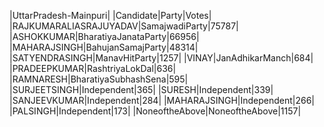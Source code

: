  
|UttarPradesh-Mainpuri|
|Candidate|Party|Votes|
|RAJKUMARALIASRAJUYADAV|SamajwadiParty|75787|
|ASHOKKUMAR|BharatiyaJanataParty|66956|
|MAHARAJSINGH|BahujanSamajParty|48314|
|SATYENDRASINGH|ManavHitParty|1257|
|VINAY|JanAdhikarManch|684|
|PRADEEPKUMAR|RashtriyaLokDal|636|
|RAMNARESH|BharatiyaSubhashSena|595|
|SURJEETSINGH|Independent|365|
|SURESH|Independent|339|
|SANJEEVKUMAR|Independent|284|
|MAHARAJSINGH|Independent|266|
|PALSINGH|Independent|173|
|NoneoftheAbove|NoneoftheAbove|1157|
